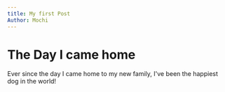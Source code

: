 ```yaml
---
title: My first Post
Author: Mochi
---
```


# The Day I came home

Ever since the day I came home to my new family, I've been the happiest dog in the world!